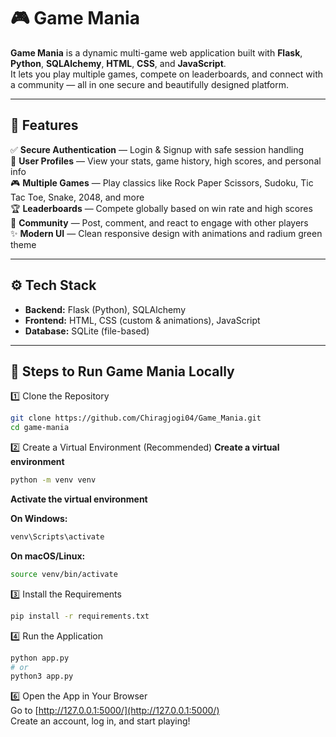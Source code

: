 # 🎮 Game Mania

**Game Mania** is a dynamic multi-game web application built with **Flask**, **Python**, **SQLAlchemy**, **HTML**, **CSS**, and **JavaScript**.  
It lets you play multiple games, compete on leaderboards, and connect with a community — all in one secure and beautifully designed platform.

---

## 📌 Features

✅ **Secure Authentication** — Login & Signup with safe session handling  
👤 **User Profiles** — View your stats, game history, high scores, and personal info  
🎮 **Multiple Games** — Play classics like Rock Paper Scissors, Sudoku, Tic Tac Toe, Snake, 2048, and more  
🏆 **Leaderboards** — Compete globally based on win rate and high scores  
💬 **Community** — Post, comment, and react to engage with other players  
✨ **Modern UI** — Clean responsive design with animations and radium green theme

---

## ⚙️ Tech Stack

- **Backend:** Flask (Python), SQLAlchemy  
- **Frontend:** HTML, CSS (custom & animations), JavaScript  
- **Database:** SQLite (file-based)

---

## 🚀 Steps to Run Game Mania Locally

1️⃣ Clone the Repository
```bash
git clone https://github.com/Chiragjogi04/Game_Mania.git
cd game-mania
```

2️⃣ Create a Virtual Environment (Recommended)
**Create a virtual environment**
```bash
python -m venv venv
```

**Activate the virtual environment**

**On Windows:**  
```bash
venv\Scripts\activate
```

**On macOS/Linux:**  
```bash
source venv/bin/activate
```

3️⃣ Install the Requirements  
```bash
pip install -r requirements.txt
```

4️⃣ Run the Application  
```bash
python app.py
# or
python3 app.py
```

6️⃣ Open the App in Your Browser  
Go to [http://127.0.0.1:5000/](http://127.0.0.1:5000/)  
Create an account, log in, and start playing!
